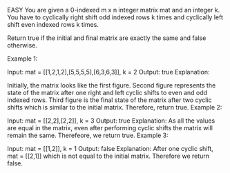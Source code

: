 EASY
You are given a 0-indexed m x n integer matrix mat and an integer k. You have to cyclically right shift odd indexed rows k times and cyclically left shift even indexed rows k times.

Return true if the initial and final matrix are exactly the same and false otherwise.

 

Example 1:

Input: mat = [[1,2,1,2],[5,5,5,5],[6,3,6,3]], k = 2
Output: true
Explanation:


Initially, the matrix looks like the first figure. 
Second figure represents the state of the matrix after one right and left cyclic shifts to even and odd indexed rows.
Third figure is the final state of the matrix after two cyclic shifts which is similar to the initial matrix.
Therefore, return true.
Example 2:

Input: mat = [[2,2],[2,2]], k = 3
Output: true
Explanation: As all the values are equal in the matrix, even after performing cyclic shifts the matrix will remain the same. Therefeore, we return true.
Example 3:

Input: mat = [[1,2]], k = 1
Output: false
Explanation: After one cyclic shift, mat = [[2,1]] which is not equal to the initial matrix. Therefore we return false.
 
